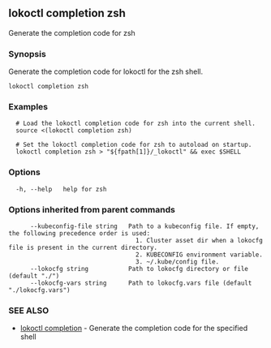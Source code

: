 ## lokoctl completion zsh

Generate the completion code for zsh

### Synopsis

  Generate the completion code for lokoctl for the zsh shell.


```
lokoctl completion zsh
```

### Examples

```
  # Load the lokoctl completion code for zsh into the current shell.
  source <(lokoctl completion zsh)

  # Set the lokoctl completion code for zsh to autoload on startup.
  lokoctl completion zsh > "${fpath[1]}/_lokoctl" && exec $SHELL

```

### Options

```
  -h, --help   help for zsh
```

### Options inherited from parent commands

```
      --kubeconfig-file string   Path to a kubeconfig file. If empty, the following precedence order is used:
                                   1. Cluster asset dir when a lokocfg file is present in the current directory.
                                   2. KUBECONFIG environment variable.
                                   3. ~/.kube/config file.
      --lokocfg string           Path to lokocfg directory or file (default "./")
      --lokocfg-vars string      Path to lokocfg.vars file (default "./lokocfg.vars")
```

### SEE ALSO

* [lokoctl completion](lokoctl_completion.md)	 - Generate the completion code for the specified shell

